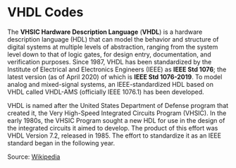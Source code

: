 # VHDL Codes

The **VHSIC Hardware Description Language** (**VHDL**) is a hardware description language (HDL) that can model the behavior and structure of digital systems at multiple levels of abstraction, ranging from the system level down to that of logic gates, for design entry, documentation, and verification purposes. Since 1987, VHDL has been standardized by the Institute of Electrical and Electronics Engineers (IEEE) as **IEEE Std 1076**; the latest version (as of April 2020) of which is **IEEE Std 1076-2019**. To model analog and mixed-signal systems, an IEEE-standardized HDL based on VHDL called VHDL-AMS (officially IEEE 1076.1) has been developed.

VHDL is named after the United States Department of Defense program that created it, the Very High-Speed Integrated Circuits Program (VHSIC). In the early 1980s, the VHSIC Program sought a new HDL for use in the design of the integrated circuits it aimed to develop. The product of this effort was VHDL Version 7.2, released in 1985. The effort to standardize it as an IEEE standard began in the following year.

Source: [Wikipedia](https://en.wikipedia.org/wiki/VHDL)
